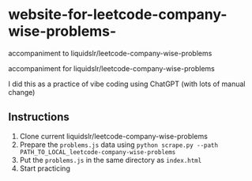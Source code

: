 # website-for-leetcode-company-wise-problems-
accompaniment to liquidslr/leetcode-company-wise-problems



accompaniment for liquidslr/leetcode-company-wise-problems

I did this as a practice of vibe coding using ChatGPT (with lots of manual change)



## Instructions 

1. Clone current liquidslr/leetcode-company-wise-problems
2. Prepare the `problems.js` data using `python scrape.py --path PATH_TO_LOCAL_leetcode-company-wise-problems`
3. Put the `problems.js` in the same directory as `index.html`
4. Start practicing
